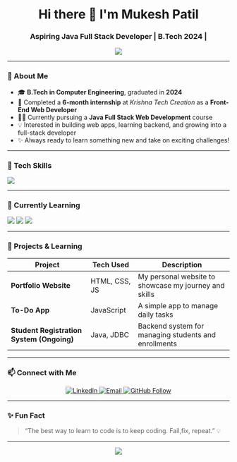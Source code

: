 <h1 align="center">Hi there 👋 I'm Mukesh Patil</h1>
<h3 align="center">Aspiring Java Full Stack Developer | B.Tech 2024 |</h3>

<p align="center">
  <img src="https://readme-typing-svg.herokuapp.com?font=Fira+Code&size=22&pause=1000&color=00F7FF&center=true&vCenter=true&width=500&lines=Learning+Java+Full+Stack+Development;Building+Projects+and+Portfolios;Excited+to+Join+the+Tech+Industry!" />
</p>

---

### 🚀 About Me

- 🎓 **B.Tech in Computer Engineering**, graduated in **2024**
- 💼 Completed a **6-month internship** at *Krishna Tech Creation* as a **Front-End Web Developer**
- 👨‍💻 Currently pursuing a **Java Full Stack Web Development** course
- 💡 Interested in building web apps, learning backend, and growing into a full-stack developer
- ✨ Always ready to learn something new and take on exciting challenges!

---

### 🧠 Tech Skills

<p align="left">
  <img src="https://skillicons.dev/icons?i=html,css,js,react,java,bootstrap,git,github" />
</p>

---

### 📖 Currently Learning

<p align="left">
  <img src="https://img.shields.io/badge/Java-F7DF1E?style=for-the-badge&logo=java&logoColor=white" />
  <img src="https://img.shields.io/badge/Spring%20Boot-6DB33F?style=for-the-badge&logo=spring&logoColor=white" />
  <img src="https://img.shields.io/badge/Angular-DD0031?style=for-the-badge&logo=angular&logoColor=white" />
</p>


---

### 🧪 Projects & Learning

| Project | Tech Used | Description |
|--------|-----------|-------------|
| **Portfolio Website** | HTML, CSS, JS | My personal website to showcase my journey and skills |
| **To-Do App** | JavaScript | A simple app to manage daily tasks |
| **Student Registration System (Ongoing)** | Java, JDBC | Backend system for managing students and enrollments |

---

### 📫 Connect with Me

<p align="center">
  <a href="https://www.linkedin.com/in/mukeshpatil2596/" target="_blank">
    <img src="https://img.shields.io/badge/LinkedIn-blue?style=for-the-badge&logo=linkedin&logoColor=white" alt="LinkedIn"/>
  </a>
  
  <a href="mailto:mukeshpatil2596@gmail.com" target="_blank">
    <img src="https://img.shields.io/badge/Gmail-D14836?style=for-the-badge&logo=gmail&logoColor=white" alt="Email"/>
  </a>

  <a href="https://github.com/mukeshpatil27" target="_blank">
    <img src="https://img.shields.io/badge/GitHub-Follow-181717?style=for-the-badge&logo=github&logoColor=white" alt="GitHub Follow"/>
  </a>
</p>


---

### ✨ Fun Fact

> “The best way to learn to code is to keep coding. Fail,fix, repeat.” 💡

---

<p align="center">
  <img src="https://capsule-render.vercel.app/api?type=waving&color=gradient&height=150&section=footer"/>
</p>
